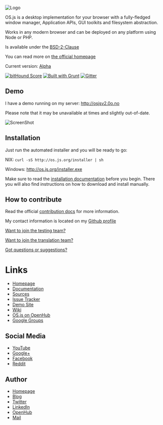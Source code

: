 ![Logo](https://raw.githubusercontent.com/andersevenrud/OS.js-v2/master/doc/logo-horizontal.png)

OS.js is a desktop implementation for your browser with a fully-fledged window manager, Application APIs, GUI toolkits and filesystem abstraction.

Works in any modern browser and can be deployed on any platform using Node or PHP.

Is available under the [BSD-2-Clause](https://raw.githubusercontent.com/andersevenrud/OS.js-v2/master/LICENSE)

You can read more on [the official homepage](http://os.js.org/)

Current version: [Alpha](https://github.com/andersevenrud/OS.js-v2/wiki/Current-Version)

[![bitHound Score](https://www.bithound.io/github/andersevenrud/OS.js-v2/badges/score.svg)](https://www.bithound.io/github/andersevenrud/OS.js-v2) [![Built with Grunt](https://cdn.gruntjs.com/builtwith.png)](http://gruntjs.com/) [![Gitter](https://badges.gitter.im/Join%20Chat.svg)](https://gitter.im/andersevenrud/OS.js-v2?utm_source=badge&utm_medium=badge&utm_campaign=pr-badge)


## Demo

I have a demo running on my server: http://osjsv2.0o.no

Please note that it may be unavailable at times and slightly out-of-date.

![ScreenShot](https://raw.githubusercontent.com/andersevenrud/OS.js-v2/master/doc/screenshot.png)

## Installation

Just run the automated installer and you will be ready to go:

NIX: `curl -sS http://os.js.org/installer | sh`

Windows: http://os.js.org/installer.exe

Make sure to read the [installation documentation](https://github.com/andersevenrud/OS.js-v2/blob/master/INSTALL.md) before you begin. There you will also find instructions on how to download and install manually.

## How to contribute

Read the official [contribution docs](https://github.com/andersevenrud/OS.js-v2/blob/master/CONTRIBUTING.md) for more information.

My contact information is located on my [Github profile](https://github.com/andersevenrud)

[Want to join the testing team?](https://github.com/andersevenrud/OS.js-v2/wiki/Join-the-testing-team)

[Want to join the translation team?](https://github.com/andersevenrud/OS.js-v2/wiki/Join-the-translation-team)

[Got questions or suggestions?](https://github.com/andersevenrud/OS.js-v2/issues/49)


# Links

* [Homepage](http://os.js.org/)
* [Documentation](http://os.js.org/doc/)
* [Sources](https://github.com/andersevenrud/OS.js-v2)
* [Issue Tracker](https://github.com/andersevenrud/OS.js-v2/issues)
* [Demo Site](http://osjsv2.0o.no/)
* [Wiki](https://github.com/andersevenrud/OS.js-v2/wiki)
* [OS.js on OpenHub](https://www.openhub.net/p/OS_js)
* [Google Groups](https://groups.google.com/forum/#!forum/osjsplatform)

## Social Media

* [YouTube](https://www.youtube.com/playlist?list=PLzC5Z5D-YLyEoYXWrxplUIek5uRyF92iG)
* [Google+](https://plus.google.com/b/113399210633478618934/113399210633478618934)
* [Facebook](https://www.facebook.com/pages/OSjs/226644300734574)
* [Reddit](http://www.reddit.com/r/osjs)

## Author

* [Homepage](http://andersevenrud.github.io/)
* [Blog](http://anderse.wordpress.com)
* [Twitter](https://twitter.com/andersevenrud)
* [LinkedIn](http://linkedin.com/in/andersevenrud)
* [OpenHub](https://www.openhub.net/accounts/andersevenrud)
* [Mail](andersevenrud@gmail.com)
